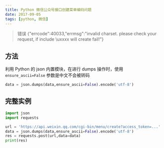 ```yaml
---
title: Python 微信公众号接口创建菜单编码问题
date: 2017-09-05
tags: [python, 微信]
---
```


> 错误 {"errcode":40033,"errmsg":"invalid charset. please check your request, if include \\uxxxx will create fail!"}

<!-- more -->
## 方法
利用 Python 的 json 内置模块，在进行 dumps 操作时，使用 `ensure_ascii=False`
参数是中文不会被转码
```python
data = json.dumps(data,ensure_ascii=False).encode('utf-8')
```

## 完整实例
```python
import json
import requests

url = 'https://api.weixin.qq.com/cgi-bin/menu/create?access_token=...'
data = json.dumps(data,ensure_ascii=False).encode('utf-8')
res = requests.post(url,data=data)
print(res)
```
